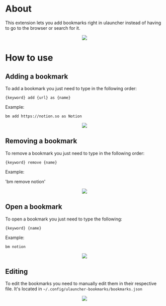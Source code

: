 # About
This extension lets you add bookmarks right in ulauncher instead of having to go to the browser or search for it.

<p align="center">
 <img src="https://github.com/lighttigerXIV/ulauncher-bookmarks/assets/35658492/5252f5c7-ce38-4aa6-81a4-4a9fbd8772c7"> 
</p>


# How to use
## Adding a bookmark
To add a bookmark you just need to type in the following order:

`{keyword} add {url} as {name}`

Example: 

`bm add https://notion.so as Notion`

<p align="center">
 <img src="https://github.com/lighttigerXIV/ulauncher-bookmarks/assets/35658492/fc4f3a10-98bd-4f7d-931c-6bbd7bf0c86d"> 
</p>


## Removing a bookmark
To remove a bookmark you just need to type in the following order:

`{keyword} remove {name}`

Example:

'bm remove notion'

<p align="center">
 <img src="https://github.com/lighttigerXIV/ulauncher-bookmarks/assets/35658492/30fdd3d2-9122-403e-82d9-1b061f9bc9ba"> 
</p>


## Open a bookmark
To open a bookmark you just need to type the following:

`{keyword} {name}`

Example:

`bm notion`

<p align="center">
 <img src="https://github.com/lighttigerXIV/ulauncher-bookmarks/assets/35658492/5252f5c7-ce38-4aa6-81a4-4a9fbd8772c7"> 
</p>

## Editing 
To edit the bookmarks you need to manually edit them in their respective file. It's located in `~/.config/ulauncher-bookmarks/bookmarks.json`

<p align="center">
 <img src="https://github.com/lighttigerXIV/ulauncher-bookmarks/assets/35658492/81f0d29f-904f-4629-ba82-ae70c6e9e3b7"> 
</p>
